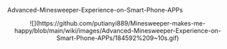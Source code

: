 Advanced-Minesweeper-Experience-on-Smart-Phone-APPs
<center><p>![](https://github.com/putianyi889/Minesweeper-makes-me-happy/blob/main/wiki/images/Advanced-Minesweeper-Experience-on-Smart-Phone-APPs/184592%209~10s.gif)</p></center>